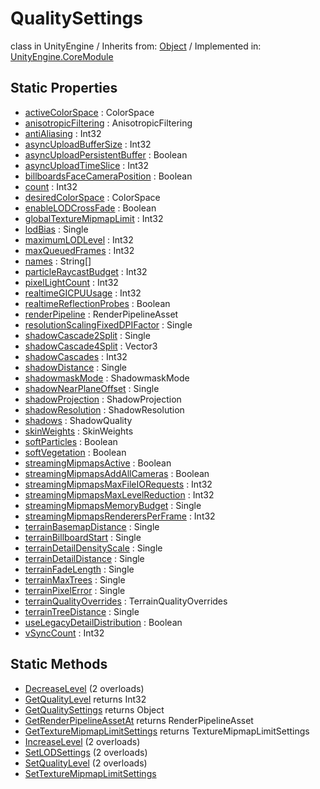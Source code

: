 # QualitySettings
class in UnityEngine
 / Inherits from: <a href="https://docs.unity3d.com/6000.0/Documentation/ScriptReference/Object.html">Object</a> / Implemented in: <a href="https://docs.unity3d.com/6000.0/Documentation/ScriptReference/UnityEngine.CoreModule.html">UnityEngine.CoreModule</a>

## Static Properties
- <a href="https://docs.unity3d.com/6000.0/Documentation/ScriptReference/QualitySettings-activeColorSpace.html">activeColorSpace</a> : ColorSpace
- <a href="https://docs.unity3d.com/6000.0/Documentation/ScriptReference/QualitySettings-anisotropicFiltering.html">anisotropicFiltering</a> : AnisotropicFiltering
- <a href="https://docs.unity3d.com/6000.0/Documentation/ScriptReference/QualitySettings-antiAliasing.html">antiAliasing</a> : Int32
- <a href="https://docs.unity3d.com/6000.0/Documentation/ScriptReference/QualitySettings-asyncUploadBufferSize.html">asyncUploadBufferSize</a> : Int32
- <a href="https://docs.unity3d.com/6000.0/Documentation/ScriptReference/QualitySettings-asyncUploadPersistentBuffer.html">asyncUploadPersistentBuffer</a> : Boolean
- <a href="https://docs.unity3d.com/6000.0/Documentation/ScriptReference/QualitySettings-asyncUploadTimeSlice.html">asyncUploadTimeSlice</a> : Int32
- <a href="https://docs.unity3d.com/6000.0/Documentation/ScriptReference/QualitySettings-billboardsFaceCameraPosition.html">billboardsFaceCameraPosition</a> : Boolean
- <a href="https://docs.unity3d.com/6000.0/Documentation/ScriptReference/QualitySettings-count.html">count</a> : Int32
- <a href="https://docs.unity3d.com/6000.0/Documentation/ScriptReference/QualitySettings-desiredColorSpace.html">desiredColorSpace</a> : ColorSpace
- <a href="https://docs.unity3d.com/6000.0/Documentation/ScriptReference/QualitySettings-enableLODCrossFade.html">enableLODCrossFade</a> : Boolean
- <a href="https://docs.unity3d.com/6000.0/Documentation/ScriptReference/QualitySettings-globalTextureMipmapLimit.html">globalTextureMipmapLimit</a> : Int32
- <a href="https://docs.unity3d.com/6000.0/Documentation/ScriptReference/QualitySettings-lodBias.html">lodBias</a> : Single
- <a href="https://docs.unity3d.com/6000.0/Documentation/ScriptReference/QualitySettings-maximumLODLevel.html">maximumLODLevel</a> : Int32
- <a href="https://docs.unity3d.com/6000.0/Documentation/ScriptReference/QualitySettings-maxQueuedFrames.html">maxQueuedFrames</a> : Int32
- <a href="https://docs.unity3d.com/6000.0/Documentation/ScriptReference/QualitySettings-names.html">names</a> : String[]
- <a href="https://docs.unity3d.com/6000.0/Documentation/ScriptReference/QualitySettings-particleRaycastBudget.html">particleRaycastBudget</a> : Int32
- <a href="https://docs.unity3d.com/6000.0/Documentation/ScriptReference/QualitySettings-pixelLightCount.html">pixelLightCount</a> : Int32
- <a href="https://docs.unity3d.com/6000.0/Documentation/ScriptReference/QualitySettings-realtimeGICPUUsage.html">realtimeGICPUUsage</a> : Int32
- <a href="https://docs.unity3d.com/6000.0/Documentation/ScriptReference/QualitySettings-realtimeReflectionProbes.html">realtimeReflectionProbes</a> : Boolean
- <a href="https://docs.unity3d.com/6000.0/Documentation/ScriptReference/QualitySettings-renderPipeline.html">renderPipeline</a> : RenderPipelineAsset
- <a href="https://docs.unity3d.com/6000.0/Documentation/ScriptReference/QualitySettings-resolutionScalingFixedDPIFactor.html">resolutionScalingFixedDPIFactor</a> : Single
- <a href="https://docs.unity3d.com/6000.0/Documentation/ScriptReference/QualitySettings-shadowCascade2Split.html">shadowCascade2Split</a> : Single
- <a href="https://docs.unity3d.com/6000.0/Documentation/ScriptReference/QualitySettings-shadowCascade4Split.html">shadowCascade4Split</a> : Vector3
- <a href="https://docs.unity3d.com/6000.0/Documentation/ScriptReference/QualitySettings-shadowCascades.html">shadowCascades</a> : Int32
- <a href="https://docs.unity3d.com/6000.0/Documentation/ScriptReference/QualitySettings-shadowDistance.html">shadowDistance</a> : Single
- <a href="https://docs.unity3d.com/6000.0/Documentation/ScriptReference/QualitySettings-shadowmaskMode.html">shadowmaskMode</a> : ShadowmaskMode
- <a href="https://docs.unity3d.com/6000.0/Documentation/ScriptReference/QualitySettings-shadowNearPlaneOffset.html">shadowNearPlaneOffset</a> : Single
- <a href="https://docs.unity3d.com/6000.0/Documentation/ScriptReference/QualitySettings-shadowProjection.html">shadowProjection</a> : ShadowProjection
- <a href="https://docs.unity3d.com/6000.0/Documentation/ScriptReference/QualitySettings-shadowResolution.html">shadowResolution</a> : ShadowResolution
- <a href="https://docs.unity3d.com/6000.0/Documentation/ScriptReference/QualitySettings-shadows.html">shadows</a> : ShadowQuality
- <a href="https://docs.unity3d.com/6000.0/Documentation/ScriptReference/QualitySettings-skinWeights.html">skinWeights</a> : SkinWeights
- <a href="https://docs.unity3d.com/6000.0/Documentation/ScriptReference/QualitySettings-softParticles.html">softParticles</a> : Boolean
- <a href="https://docs.unity3d.com/6000.0/Documentation/ScriptReference/QualitySettings-softVegetation.html">softVegetation</a> : Boolean
- <a href="https://docs.unity3d.com/6000.0/Documentation/ScriptReference/QualitySettings-streamingMipmapsActive.html">streamingMipmapsActive</a> : Boolean
- <a href="https://docs.unity3d.com/6000.0/Documentation/ScriptReference/QualitySettings-streamingMipmapsAddAllCameras.html">streamingMipmapsAddAllCameras</a> : Boolean
- <a href="https://docs.unity3d.com/6000.0/Documentation/ScriptReference/QualitySettings-streamingMipmapsMaxFileIORequests.html">streamingMipmapsMaxFileIORequests</a> : Int32
- <a href="https://docs.unity3d.com/6000.0/Documentation/ScriptReference/QualitySettings-streamingMipmapsMaxLevelReduction.html">streamingMipmapsMaxLevelReduction</a> : Int32
- <a href="https://docs.unity3d.com/6000.0/Documentation/ScriptReference/QualitySettings-streamingMipmapsMemoryBudget.html">streamingMipmapsMemoryBudget</a> : Single
- <a href="https://docs.unity3d.com/6000.0/Documentation/ScriptReference/QualitySettings-streamingMipmapsRenderersPerFrame.html">streamingMipmapsRenderersPerFrame</a> : Int32
- <a href="https://docs.unity3d.com/6000.0/Documentation/ScriptReference/QualitySettings-terrainBasemapDistance.html">terrainBasemapDistance</a> : Single
- <a href="https://docs.unity3d.com/6000.0/Documentation/ScriptReference/QualitySettings-terrainBillboardStart.html">terrainBillboardStart</a> : Single
- <a href="https://docs.unity3d.com/6000.0/Documentation/ScriptReference/QualitySettings-terrainDetailDensityScale.html">terrainDetailDensityScale</a> : Single
- <a href="https://docs.unity3d.com/6000.0/Documentation/ScriptReference/QualitySettings-terrainDetailDistance.html">terrainDetailDistance</a> : Single
- <a href="https://docs.unity3d.com/6000.0/Documentation/ScriptReference/QualitySettings-terrainFadeLength.html">terrainFadeLength</a> : Single
- <a href="https://docs.unity3d.com/6000.0/Documentation/ScriptReference/QualitySettings-terrainMaxTrees.html">terrainMaxTrees</a> : Single
- <a href="https://docs.unity3d.com/6000.0/Documentation/ScriptReference/QualitySettings-terrainPixelError.html">terrainPixelError</a> : Single
- <a href="https://docs.unity3d.com/6000.0/Documentation/ScriptReference/QualitySettings-terrainQualityOverrides.html">terrainQualityOverrides</a> : TerrainQualityOverrides
- <a href="https://docs.unity3d.com/6000.0/Documentation/ScriptReference/QualitySettings-terrainTreeDistance.html">terrainTreeDistance</a> : Single
- <a href="https://docs.unity3d.com/6000.0/Documentation/ScriptReference/QualitySettings-useLegacyDetailDistribution.html">useLegacyDetailDistribution</a> : Boolean
- <a href="https://docs.unity3d.com/6000.0/Documentation/ScriptReference/QualitySettings-vSyncCount.html">vSyncCount</a> : Int32

## Static Methods
- <a href="https://docs.unity3d.com/6000.0/Documentation/ScriptReference/QualitySettings.DecreaseLevel.html">DecreaseLevel</a> (2 overloads)
- <a href="https://docs.unity3d.com/6000.0/Documentation/ScriptReference/QualitySettings.GetQualityLevel.html">GetQualityLevel</a> returns Int32
- <a href="https://docs.unity3d.com/6000.0/Documentation/ScriptReference/QualitySettings.GetQualitySettings.html">GetQualitySettings</a> returns Object
- <a href="https://docs.unity3d.com/6000.0/Documentation/ScriptReference/QualitySettings.GetRenderPipelineAssetAt.html">GetRenderPipelineAssetAt</a> returns RenderPipelineAsset
- <a href="https://docs.unity3d.com/6000.0/Documentation/ScriptReference/QualitySettings.GetTextureMipmapLimitSettings.html">GetTextureMipmapLimitSettings</a> returns TextureMipmapLimitSettings
- <a href="https://docs.unity3d.com/6000.0/Documentation/ScriptReference/QualitySettings.IncreaseLevel.html">IncreaseLevel</a> (2 overloads)
- <a href="https://docs.unity3d.com/6000.0/Documentation/ScriptReference/QualitySettings.SetLODSettings.html">SetLODSettings</a> (2 overloads)
- <a href="https://docs.unity3d.com/6000.0/Documentation/ScriptReference/QualitySettings.SetQualityLevel.html">SetQualityLevel</a> (2 overloads)
- <a href="https://docs.unity3d.com/6000.0/Documentation/ScriptReference/QualitySettings.SetTextureMipmapLimitSettings.html">SetTextureMipmapLimitSettings</a>
